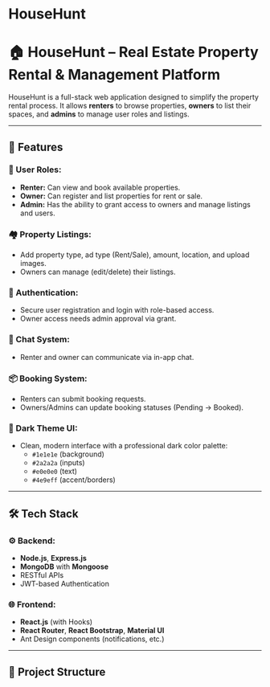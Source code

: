 # HouseHunt
# 🏠 HouseHunt – Real Estate Property Rental & Management Platform

HouseHunt is a full-stack web application designed to simplify the property rental process. It allows **renters** to browse properties, **owners** to list their spaces, and **admins** to manage user roles and listings.

---

## 🚀 Features

### 👤 User Roles:
- **Renter:** Can view and book available properties.
- **Owner:** Can register and list properties for rent or sale.
- **Admin:** Has the ability to grant access to owners and manage listings and users.

### 🏘️ Property Listings:
- Add property type, ad type (Rent/Sale), amount, location, and upload images.
- Owners can manage (edit/delete) their listings.

### 🔐 Authentication:
- Secure user registration and login with role-based access.
- Owner access needs admin approval via grant.

### 💬 Chat System:
- Renter and owner can communicate via in-app chat.

### 📦 Booking System:
- Renters can submit booking requests.
- Owners/Admins can update booking statuses (Pending → Booked).

### 🎨 Dark Theme UI:
- Clean, modern interface with a professional dark color palette:
  - `#1e1e1e` (background)
  - `#2a2a2a` (inputs)
  - `#e0e0e0` (text)
  - `#4e9eff` (accent/borders)

---

## 🛠️ Tech Stack

### ⚙️ Backend:
- **Node.js**, **Express.js**
- **MongoDB** with **Mongoose**
- RESTful APIs
- JWT-based Authentication

### 🌐 Frontend:
- **React.js** (with Hooks)
- **React Router**, **React Bootstrap**, **Material UI**
- Ant Design components (notifications, etc.)

---

## 📁 Project Structure

